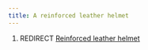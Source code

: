 ```yaml
---
title: A reinforced leather helmet
---
```


1.  REDIRECT [Reinforced leather
    helmet](Reinforced_leather_helmet "wikilink")